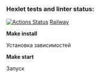 ### Hexlet tests and linter status:
[![Actions Status](https://github.com/Kemononya/frontend-project-12/workflows/hexlet-check/badge.svg)](https://github.com/Kemononya/frontend-project-12/actions)
[Railway](frontend-project-12-production-a65d.up.railway.app)


**Make install**

Установка зависимостей

**Make start**

Запуск
